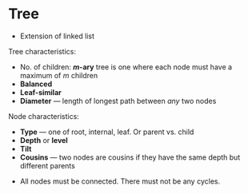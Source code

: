# Tree

- Extension of linked list

Tree characteristics:
* No. of children: **_m_-ary** tree is one where each node must have a maximum of _m_ children
* **Balanced**
* **Leaf-similar**
* **Diameter** — length of longest path between _any_ two nodes

Node characteristics:
* **Type** — one of root, internal, leaf. Or parent vs. child
* **Depth** or **level**
* **Tilt**
* **Cousins** — two nodes are cousins if they have the same depth but different parents

- All nodes must be connected. There must not be any cycles.
